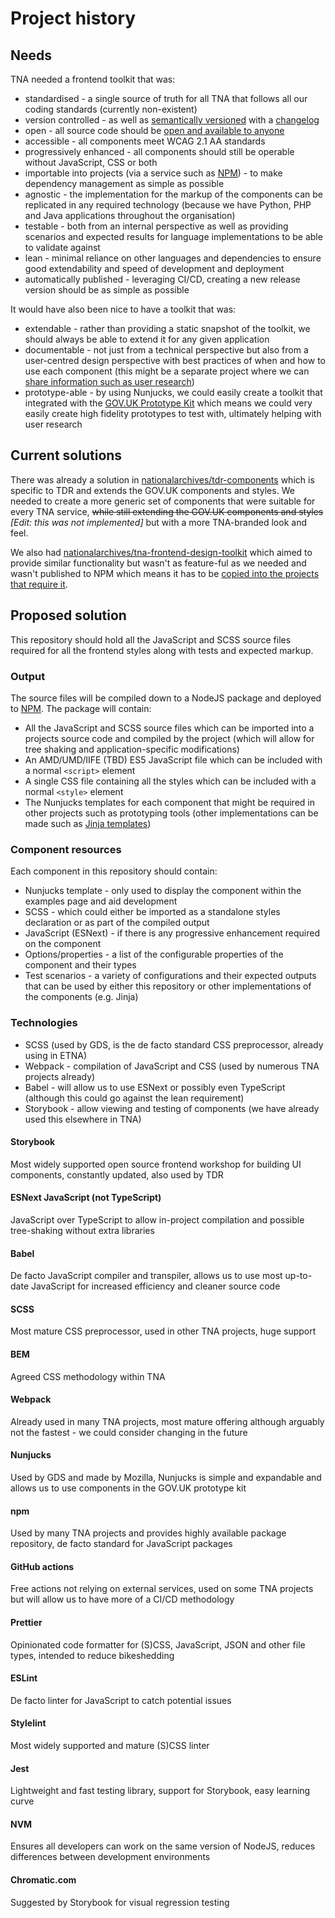 # Project history

## Needs

TNA needed a frontend toolkit that was:

- standardised - a single source of truth for all TNA that follows all our coding standards (currently non-existent)
- version controlled - as well as [semantically versioned](https://semver.org/) with a [changelog](https://keepachangelog.com/en/1.0.0/)
- open - all source code should be [open and available to anyone](https://www.gov.uk/service-manual/service-standard/point-12-make-new-source-code-open)
- accessible - all components meet WCAG 2.1 AA standards
- progressively enhanced - all components should still be operable without JavaScript, CSS or both
- importable into projects (via a service such as [NPM](https://www.npmjs.com/search?q=nationalarchives)) - to make dependency management as simple as possible
- agnostic - the implementation for the markup of the components can be replicated in any required technology (because we have Python, PHP and Java applications throughout the organisation)
- testable - both from an internal perspective as well as providing scenarios and expected results for language implementations to be able to validate against
- lean - minimal reliance on other languages and dependencies to ensure good extendability and speed of development and deployment
- automatically published - leveraging CI/CD, creating a new release version should be as simple as possible

It would have also been nice to have a toolkit that was:

- extendable - rather than providing a static snapshot of the toolkit, we should always be able to extend it for any given application
- documentable - not just from a technical perspective but also from a user-centred design perspective with best practices of when and how to use each component (this might be a separate project where we can [share information such as user research](https://www.gov.uk/service-manual/service-standard/point-13-use-common-standards-components-patterns))
- prototype-able - by using Nunjucks, we could easily create a toolkit that integrated with the [GOV.UK Prototype Kit](https://prototype-kit.service.gov.uk/docs/) which means we could very easily create high fidelity prototypes to test with, ultimately helping with user research

## Current solutions

There was already a solution in [nationalarchives/tdr-components](https://github.com/nationalarchives/tdr-components) which is specific to TDR and extends the GOV.UK components and styles. We needed to create a more generic set of components that were suitable for every TNA service, ~~while still extending the GOV.UK components and styles~~ *[Edit: this was not implemented]* but with a more TNA-branded look and feel.

We also had [nationalarchives/tna-frontend-design-toolkit](https://github.com/nationalarchives/tna-frontend-design-toolkit) which aimed to provide similar functionality but wasn't as feature-ful as we needed and wasn't published to NPM which means it has to be [copied into the projects that require it](https://github.com/nationalarchives/ds-wagtail/tree/develop/sass/tna-toolkit).

## Proposed solution

This repository should hold all the JavaScript and SCSS source files required for all the frontend styles along with tests and expected markup.

### Output

The source files will be compiled down to a NodeJS package and deployed to [NPM](https://www.npmjs.com/). The package will contain:

- All the JavaScript and SCSS source files which can be imported into a projects source code and compiled by the project (which will allow for tree shaking and application-specific modifications)
- An AMD/UMD/IIFE (TBD) ES5 JavaScript file which can be included with a normal `<script>` element
- A single CSS file containing all the styles which can be included with a normal `<style>` element
- The Nunjucks templates for each component that might be required in other projects such as prototyping tools (other implementations can be made such as [Jinja templates](https://github.com/nationalarchives/tna-frontend-jinja))

### Component resources

Each component in this repository should contain:

- Nunjucks template - only used to display the component within the examples page and aid development
- SCSS - which could either be imported as a standalone styles declaration or as part of the compiled output
- JavaScript (ESNext) - if there is any progressive enhancement required on the component
- Options/properties - a list of the configurable properties of the component and their types
- Test scenarios - a variety of configurations and their expected outputs that can be used by either this repository or other implementations of the components (e.g. Jinja)

### Technologies

- SCSS (used by GDS, is the de facto standard CSS preprocessor, already using in ETNA)
- Webpack - compilation of JavaScript and CSS (used by numerous TNA projects already)
- Babel - will allow us to use ESNext or possibly even TypeScript (although this could go against the lean requirement)
- Storybook - allow viewing and testing of components (we have already used this elsewhere in TNA)

#### Storybook

Most widely supported open source frontend workshop for building UI components, constantly updated, also used by TDR

#### ESNext JavaScript (not TypeScript)

JavaScript over TypeScript to allow in-project compilation and possible tree-shaking without extra libraries

#### Babel

De facto JavaScript compiler and transpiler, allows us to use most up-to-date JavaScript for increased efficiency and cleaner source code

#### SCSS

Most mature CSS preprocessor, used in other TNA projects, huge support

#### BEM

Agreed CSS methodology within TNA

#### Webpack

Already used in many TNA projects, most mature offering although arguably not the fastest - we could consider changing in the future

#### Nunjucks

Used by GDS and made by Mozilla, Nunjucks is simple and expandable and allows us to use components in the GOV.UK prototype kit

#### npm

Used by many TNA projects and provides highly available package repository, de facto standard for JavaScript packages

#### GitHub actions

Free actions not relying on external services, used on some TNA projects but will allow us to have more of a CI/CD methodology

#### Prettier

Opinionated code formatter for (S)CSS, JavaScript, JSON and other file types, intended to reduce bikeshedding

#### ESLint

De facto linter for JavaScript to catch potential issues

#### Stylelint

Most widely supported and mature (S)CSS linter

#### Jest

Lightweight and fast testing library, support for Storybook, easy learning curve

#### NVM

Ensures all developers can work on the same version of NodeJS, reduces differences between development environments

#### Chromatic.com

Suggested by Storybook for visual regression testing
